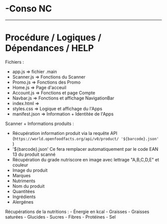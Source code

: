 # -Conso NC
---------------------------------------------------------------------------------------------------------------------------------------------

# Procédure / Logiques / Dépendances / HELP 

Fichiers :
  - app.js => fichier .main
  - Scanner.js => Fonctions du Scanner
  - Promo.js => Fonctions des Promo
  - Home.js => Page d'acceuil 
  - Account.js => Fonctions et page Compte
  - Navbar.js => Fonctions et affichage NavigationBar
  - index.html =>
  - styles.css => Logique et affichage du l'Apps
  - manifest.json => Information + Identitée de l'Apps


Scanner + Informations produits : 
  - Récupération information produit via la requête API (`https://world.openfoodfacts.org/api/v0/product/ '${barcode}.json' `)
  - '${barcode}.json' Ce fera remplacer automatiquement par le code EAN 13 du produit scanné 
  - Récupération du grade nutriscore en image avec lettrage "A,B,C,D,E" et couleur
  - Image du produit 
  - Marques
  - Nutriments
  - Nom du produit
  - Quantitées 
  - Ingrédients
  - Alergénes
  
  Récupérations de la nutritions :
      - Énergie en kcal
      - Graisses
      - Graisses saturées
      - Glucides
      - Sucres
      - Fibres
      - Protéines
      - Sel


  